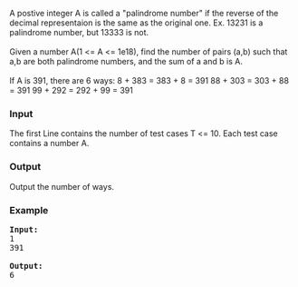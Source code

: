 <p>A postive integer A is called a "palindrome number" if the reverse of the decimal representaion is the same as the original one. Ex. 13231 is a palindrome number, but 13333 is not.
<br><br>
Given a number A(1 &lt;= A &lt;= 1e18), find the number of pairs (a,b) such that a,b are both palindrome numbers, and the sum of a and b is A.
<br><br>
If A is 391, there are 6 ways:
8 + 383 = 383 + 8 = 391
88 + 303 = 303 + 88 = 391
99 + 292 = 292 + 99 = 391

</p><h3>Input</h3>
<p>The first Line contains the number of test cases T &lt;= 10.
Each test case contains a number A.

</p><h3>Output</h3>
<p>Output the number of ways.

</p><h3>Example</h3>

<pre><b>Input:</b>
1
391

<b>Output:</b>
6
</pre>